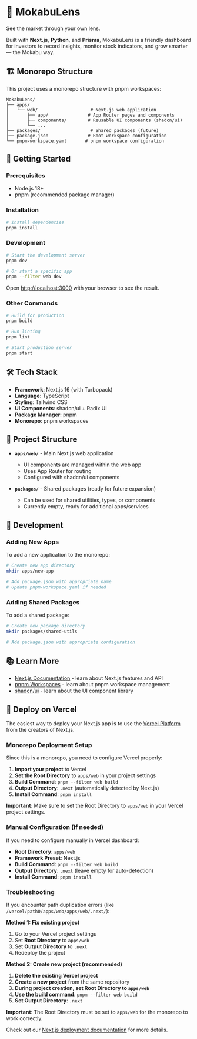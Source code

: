 # 🐾 MokabuLens

See the market through your own lens.

Built with **Next.js**, **Python**, and **Prisma**, MokabuLens is a friendly dashboard for investors to record insights, monitor stock indicators, and grow smarter — the Mokabu way.

## 🏗️ Monorepo Structure

This project uses a monorepo structure with pnpm workspaces:

```
MokabuLens/
├── apps/
│   └── web/                    # Next.js web application
│       ├── app/               # App Router pages and components
│       ├── components/        # Reusable UI components (shadcn/ui)
│       └── ...
├── packages/                   # Shared packages (future)
├── package.json               # Root workspace configuration
└── pnpm-workspace.yaml       # pnpm workspace configuration
```

## 🚀 Getting Started

### Prerequisites

- Node.js 18+ 
- pnpm (recommended package manager)

### Installation

```bash
# Install dependencies
pnpm install
```

### Development

```bash
# Start the development server
pnpm dev

# Or start a specific app
pnpm --filter web dev
```

Open [http://localhost:3000](http://localhost:3000) with your browser to see the result.

### Other Commands

```bash
# Build for production
pnpm build

# Run linting
pnpm lint

# Start production server
pnpm start
```

## 🛠️ Tech Stack

- **Framework**: Next.js 16 (with Turbopack)
- **Language**: TypeScript
- **Styling**: Tailwind CSS
- **UI Components**: shadcn/ui + Radix UI
- **Package Manager**: pnpm
- **Monorepo**: pnpm workspaces

## 📁 Project Structure

- **`apps/web/`** - Main Next.js web application
  - UI components are managed within the web app
  - Uses App Router for routing
  - Configured with shadcn/ui components

- **`packages/`** - Shared packages (ready for future expansion)
  - Can be used for shared utilities, types, or components
  - Currently empty, ready for additional apps/services

## 🔧 Development

### Adding New Apps

To add a new application to the monorepo:

```bash
# Create new app directory
mkdir apps/new-app

# Add package.json with appropriate name
# Update pnpm-workspace.yaml if needed
```

### Adding Shared Packages

To add a shared package:

```bash
# Create new package directory
mkdir packages/shared-utils

# Add package.json with appropriate configuration
```

## 📚 Learn More

- [Next.js Documentation](https://nextjs.org/docs) - learn about Next.js features and API
- [pnpm Workspaces](https://pnpm.io/workspaces) - learn about pnpm workspace management
- [shadcn/ui](https://ui.shadcn.com/) - learn about the UI component library

## 🚀 Deploy on Vercel

The easiest way to deploy your Next.js app is to use the [Vercel Platform](https://vercel.com/new?utm_medium=default-template&filter=next.js&utm_source=create-next-app&utm_campaign=create-next-app-readme) from the creators of Next.js.

### Monorepo Deployment Setup

Since this is a monorepo, you need to configure Vercel properly:

1. **Import your project** to Vercel
2. **Set the Root Directory** to `apps/web` in your project settings
3. **Build Command**: `pnpm --filter web build`
4. **Output Directory**: `.next` (automatically detected by Next.js)
5. **Install Command**: `pnpm install`

**Important**: Make sure to set the Root Directory to `apps/web` in your Vercel project settings.

### Manual Configuration (if needed)

If you need to configure manually in Vercel dashboard:

- **Root Directory**: `apps/web`
- **Framework Preset**: Next.js
- **Build Command**: `pnpm --filter web build`
- **Output Directory**: `.next` (leave empty for auto-detection)
- **Install Command**: `pnpm install`

### Troubleshooting

If you encounter path duplication errors (like `/vercel/path0/apps/web/apps/web/.next/`):

**Method 1: Fix existing project**
1. Go to your Vercel project settings
2. Set **Root Directory** to `apps/web`
3. Set **Output Directory** to `.next`
4. Redeploy the project

**Method 2: Create new project (recommended)**
1. **Delete the existing Vercel project**
2. **Create a new project** from the same repository
3. **During project creation, set Root Directory to `apps/web`**
4. **Use the build command**: `pnpm --filter web build`
5. **Set Output Directory**: `.next`

**Important**: The Root Directory must be set to `apps/web` for the monorepo to work correctly.

Check out our [Next.js deployment documentation](https://nextjs.org/docs/app/building-your-application/deploying) for more details.
